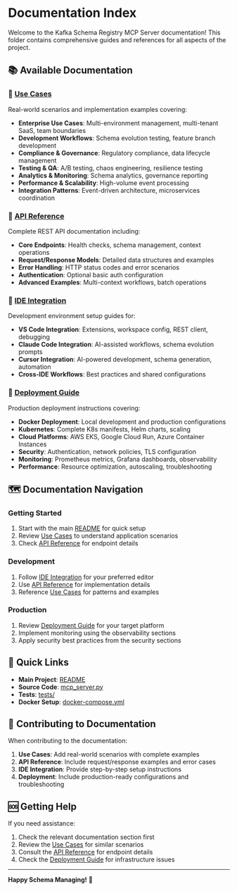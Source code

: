 # Documentation Index

Welcome to the Kafka Schema Registry MCP Server documentation! This folder contains comprehensive guides and references for all aspects of the project.

## 📚 Available Documentation

### 🎯 **[Use Cases](use-cases.md)**
Real-world scenarios and implementation examples covering:
- **Enterprise Use Cases**: Multi-environment management, multi-tenant SaaS, team boundaries
- **Development Workflows**: Schema evolution testing, feature branch development
- **Compliance & Governance**: Regulatory compliance, data lifecycle management
- **Testing & QA**: A/B testing, chaos engineering, resilience testing
- **Analytics & Monitoring**: Schema analytics, governance reporting
- **Performance & Scalability**: High-volume event processing
- **Integration Patterns**: Event-driven architecture, microservices coordination

### 📖 **[API Reference](api-reference.md)**
Complete REST API documentation including:
- **Core Endpoints**: Health checks, schema management, context operations
- **Request/Response Models**: Detailed data structures and examples
- **Error Handling**: HTTP status codes and error scenarios
- **Authentication**: Optional basic auth configuration
- **Advanced Examples**: Multi-context workflows, batch operations

### 🔧 **[IDE Integration](ide-integration.md)**
Development environment setup guides for:
- **VS Code Integration**: Extensions, workspace config, REST client, debugging
- **Claude Code Integration**: AI-assisted workflows, schema evolution prompts
- **Cursor Integration**: AI-powered development, schema generation, automation
- **Cross-IDE Workflows**: Best practices and shared configurations

### 🚀 **[Deployment Guide](deployment.md)**
Production deployment instructions covering:
- **Docker Deployment**: Local development and production configurations
- **Kubernetes**: Complete K8s manifests, Helm charts, scaling
- **Cloud Platforms**: AWS EKS, Google Cloud Run, Azure Container Instances
- **Security**: Authentication, network policies, TLS configuration
- **Monitoring**: Prometheus metrics, Grafana dashboards, observability
- **Performance**: Resource optimization, autoscaling, troubleshooting

## 🗺️ Documentation Navigation

### **Getting Started**
1. Start with the main [README](../README.md) for quick setup
2. Review [Use Cases](use-cases.md) to understand application scenarios
3. Check [API Reference](api-reference.md) for endpoint details

### **Development**
1. Follow [IDE Integration](ide-integration.md) for your preferred editor
2. Use [API Reference](api-reference.md) for implementation details
3. Reference [Use Cases](use-cases.md) for patterns and examples

### **Production**
1. Review [Deployment Guide](deployment.md) for your target platform
2. Implement monitoring using the observability sections
3. Apply security best practices from the security sections

## 🔗 Quick Links

- **Main Project**: [README](../README.md)
- **Source Code**: [mcp_server.py](../mcp_server.py)
- **Tests**: [tests/](../tests/)
- **Docker Setup**: [docker-compose.yml](../docker-compose.yml)

## 📝 Contributing to Documentation

When contributing to the documentation:

1. **Use Cases**: Add real-world scenarios with complete examples
2. **API Reference**: Include request/response examples and error cases
3. **IDE Integration**: Provide step-by-step setup instructions
4. **Deployment**: Include production-ready configurations and troubleshooting

## 🆘 Getting Help

If you need assistance:

1. Check the relevant documentation section first
2. Review the [Use Cases](use-cases.md) for similar scenarios
3. Consult the [API Reference](api-reference.md) for endpoint details
4. Check the [Deployment Guide](deployment.md) for infrastructure issues

---

**Happy Schema Managing!** 🎉 